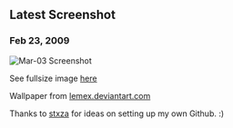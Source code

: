 ## Latest Screenshot
### Feb 23, 2009
![Mar-03 Screenshot](www.imagehut.net/images/34oy3u9v8vhs8b9kmo_thumb.png)


See fullsize image [here](http://www.imagehut.net/images/34oy3u9v8vhs8b9kmo.png)

Wallpaper from [lemex.deviantart.com](http://lemex.deviantart.com/art/color-pulse-pack-114414283)

Thanks to [stxza](http://github.com/stxza) for ideas on setting up my own Github. :)
